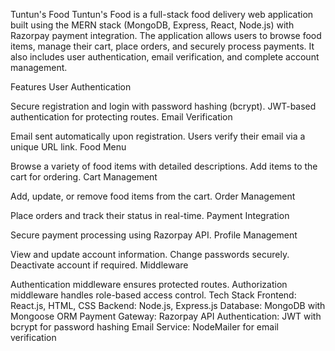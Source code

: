 Tuntun's Food
Tuntun's Food is a full-stack food delivery web application built using the MERN stack (MongoDB, Express, React, Node.js) with Razorpay payment integration. The application allows users to browse food items, manage their cart, place orders, and securely process payments. It also includes user authentication, email verification, and complete account management.

Features
User Authentication

Secure registration and login with password hashing (bcrypt).
JWT-based authentication for protecting routes.
Email Verification

Email sent automatically upon registration.
Users verify their email via a unique URL link.
Food Menu

Browse a variety of food items with detailed descriptions.
Add items to the cart for ordering.
Cart Management

Add, update, or remove food items from the cart.
Order Management

Place orders and track their status in real-time.
Payment Integration

Secure payment processing using Razorpay API.
Profile Management

View and update account information.
Change passwords securely.
Deactivate account if required.
Middleware

Authentication middleware ensures protected routes.
Authorization middleware handles role-based access control.
Tech Stack
Frontend: React.js, HTML, CSS
Backend: Node.js, Express.js
Database: MongoDB with Mongoose ORM
Payment Gateway: Razorpay API
Authentication: JWT with bcrypt for password hashing
Email Service: NodeMailer for email verification
